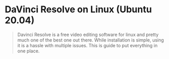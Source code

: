 # DaVinci Resolve on Linux (Ubuntu 20.04)

> Davinci Resolve is a free video editing software for linux and pretty much one of the best one out there. While installation is simple, using it is a hassle with multiple issues. This is guide to put everything in one place.
